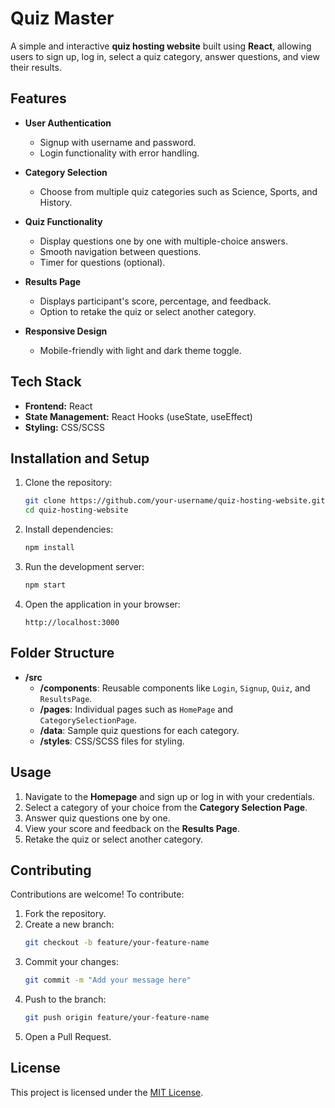 # Quiz Master

A simple and interactive **quiz hosting website** built using **React**, allowing users to sign up, log in, select a quiz category, answer questions, and view their results.  

## Features  

- **User Authentication**  
  - Signup with username and password.  
  - Login functionality with error handling.  

- **Category Selection**  
  - Choose from multiple quiz categories such as Science, Sports, and History.  

- **Quiz Functionality**  
  - Display questions one by one with multiple-choice answers.  
  - Smooth navigation between questions.  
  - Timer for questions (optional).  

- **Results Page**  
  - Displays participant's score, percentage, and feedback.  
  - Option to retake the quiz or select another category.  

- **Responsive Design**  
  - Mobile-friendly with light and dark theme toggle.  

## Tech Stack  

- **Frontend:** React  
- **State Management:** React Hooks (useState, useEffect)  
- **Styling:** CSS/SCSS  

## Installation and Setup  

1. Clone the repository:  
   ```bash  
   git clone https://github.com/your-username/quiz-hosting-website.git  
   cd quiz-hosting-website  
   ```  

2. Install dependencies:  
   ```bash  
   npm install  
   ```  

3. Run the development server:  
   ```bash  
   npm start  
   ```  

4. Open the application in your browser:  
   ```
   http://localhost:3000  
   ```  

## Folder Structure  

- **/src**  
  - **/components**: Reusable components like `Login`, `Signup`, `Quiz`, and `ResultsPage`.  
  - **/pages**: Individual pages such as `HomePage` and `CategorySelectionPage`.  
  - **/data**: Sample quiz questions for each category.  
  - **/styles**: CSS/SCSS files for styling.  

## Usage  

1. Navigate to the **Homepage** and sign up or log in with your credentials.  
2. Select a category of your choice from the **Category Selection Page**.  
3. Answer quiz questions one by one.  
4. View your score and feedback on the **Results Page**.  
5. Retake the quiz or select another category.  

## Contributing  

Contributions are welcome! To contribute:  
1. Fork the repository.  
2. Create a new branch:  
   ```bash  
   git checkout -b feature/your-feature-name  
   ```  
3. Commit your changes:  
   ```bash  
   git commit -m "Add your message here"  
   ```  
4. Push to the branch:  
   ```bash  
   git push origin feature/your-feature-name  
   ```  
5. Open a Pull Request.  

## License  

This project is licensed under the [MIT License](LICENSE).  

